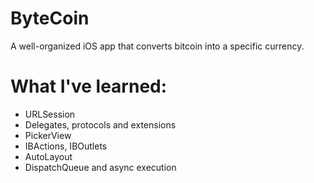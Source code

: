 # ByteCoin
A well-organized iOS app that converts bitcoin into a specific currency.

# What I've learned:
- URLSession
- Delegates, protocols and extensions
- PickerView
- IBActions, IBOutlets
- AutoLayout
- DispatchQueue and async execution
